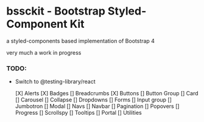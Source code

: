 # bssckit - Bootstrap Styled-Component Kit

a styled-components based implementation of Bootstrap 4

very much a work in progress



### TODO:

- Switch to @testing-library/react

    [X] Alerts
    [X] Badges
    [] Breadcrumbs
    [X] Buttons
    [] Button Group
    [] Card
    [] Carousel
    [] Collapse
    [] Dropdowns
    [] Forms
    [] Input group
    [] Jumbotron
    [] Modal
    [] Navs
    [] Navbar
    [] Pagination
    [] Popovers
    [] Progress
    [] Scrollspy
    [] Tooltips
    [] Portal
    [] Utilities
